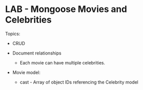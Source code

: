 
# LAB - Mongoose Movies and Celebrities

Topics:
- CRUD
- Document relationships 
  - Each movie can have multiple celebrities.


- Movie model:
  - cast - Array of object IDs referencing the Celebrity model


<!--
@Luis:
- ask students for preferences for project2
-->

